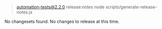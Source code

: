 
> automation-tests@2.2.0 release:notes
> node scripts/generate-release-notes.js

No changesets found.
No changes to release at this time.
